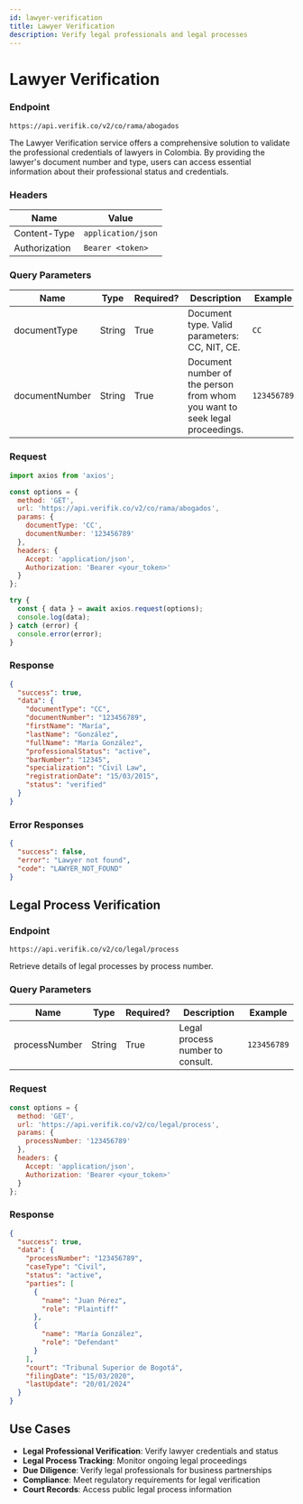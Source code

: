 ```yaml
---
id: lawyer-verification
title: Lawyer Verification
description: Verify legal professionals and legal processes
---
```


# Lawyer Verification

### Endpoint

```
https://api.verifik.co/v2/co/rama/abogados
```

The Lawyer Verification service offers a comprehensive solution to validate the professional credentials of lawyers in Colombia. By providing the lawyer's document number and type, users can access essential information about their professional status and credentials.

### Headers

| Name          | Value              |
| ------------- | ------------------ |
| Content-Type  | `application/json` |
| Authorization | `Bearer <token>`   |

### Query Parameters

| Name           | Type   | Required? | Description                                    | Example      |
| -------------- | ------ | --------- | ---------------------------------------------- | ------------ |
| documentType   | String | True      | Document type. Valid parameters: CC, NIT, CE. | `CC`         |
| documentNumber | String | True      | Document number of the person from whom you want to seek legal proceedings. | `123456789`  |

### Request

```javascript
import axios from 'axios';

const options = {
  method: 'GET',
  url: 'https://api.verifik.co/v2/co/rama/abogados',
  params: {
    documentType: 'CC',
    documentNumber: '123456789'
  },
  headers: {
    Accept: 'application/json',
    Authorization: 'Bearer <your_token>'
  }
};

try {
  const { data } = await axios.request(options);
  console.log(data);
} catch (error) {
  console.error(error);
}
```

### Response

```json
{
  "success": true,
  "data": {
    "documentType": "CC",
    "documentNumber": "123456789",
    "firstName": "María",
    "lastName": "González",
    "fullName": "María González",
    "professionalStatus": "active",
    "barNumber": "12345",
    "specialization": "Civil Law",
    "registrationDate": "15/03/2015",
    "status": "verified"
  }
}
```

### Error Responses

```json
{
  "success": false,
  "error": "Lawyer not found",
  "code": "LAWYER_NOT_FOUND"
}
```

## Legal Process Verification

### Endpoint

```
https://api.verifik.co/v2/co/legal/process
```

Retrieve details of legal processes by process number.

### Query Parameters

| Name           | Type   | Required? | Description                                    | Example      |
| -------------- | ------ | --------- | ---------------------------------------------- | ------------ |
| processNumber  | String | True      | Legal process number to consult.              | `123456789`  |

### Request

```javascript
const options = {
  method: 'GET',
  url: 'https://api.verifik.co/v2/co/legal/process',
  params: {
    processNumber: '123456789'
  },
  headers: {
    Accept: 'application/json',
    Authorization: 'Bearer <your_token>'
  }
};
```

### Response

```json
{
  "success": true,
  "data": {
    "processNumber": "123456789",
    "caseType": "Civil",
    "status": "active",
    "parties": [
      {
        "name": "Juan Pérez",
        "role": "Plaintiff"
      },
      {
        "name": "María González",
        "role": "Defendant"
      }
    ],
    "court": "Tribunal Superior de Bogotá",
    "filingDate": "15/03/2020",
    "lastUpdate": "20/01/2024"
  }
}
```

## Use Cases

- **Legal Professional Verification**: Verify lawyer credentials and status
- **Legal Process Tracking**: Monitor ongoing legal proceedings
- **Due Diligence**: Verify legal professionals for business partnerships
- **Compliance**: Meet regulatory requirements for legal verification
- **Court Records**: Access public legal process information
